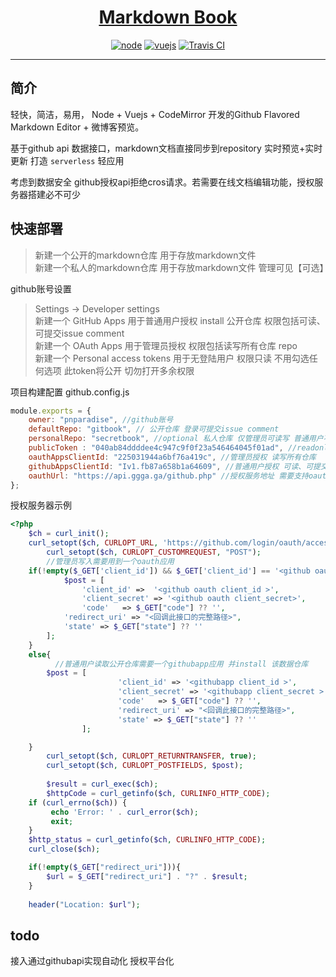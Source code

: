 <h1 align="center"><a href="https://pnparadise.github.io" target="_blank">Markdown Book</a></h1>

> 

<p align="center">
<a href="#"><img alt="node" src="https://img.shields.io/badge/nodejs-6.0-yellow.svg?style=flat-square"/></a>
  <a href="#"><img alt="vuejs" src="https://img.shields.io/badge/vuejs-2.0-yellow.svg?style=flat-square"/></a>
<a href="https://travis-ci.org/pnparadise/markdown-editor"><img alt="Travis CI" src="https://travis-ci.com/pnparadise/markdown-editor.svg?token=GvFziCpGdzmjVWu9pS6a&branch=master"/></a>
</p>

------------------------------

## 简介

轻快，简洁，易用， Node + Vuejs + CodeMirror 开发的Github Flavored Markdown Editor + 微博客预览。

基于github api 数据接口，markdown文档直接同步到repository 实时预览+实时更新 打造 `serverless` 轻应用 

考虑到数据安全 github授权api拒绝cros请求。若需要在线文档编辑功能，授权服务器搭建必不可少  

## 快速部署

>新建一个公开的markdown仓库  用于存放markdown文件 \
新建一个私人的markdown仓库 用于存放markdown文件 管理可见【可选】

github账号设置
>Settings -> Developer settings \
> 新建一个  GitHub Apps 用于普通用户授权 install 公开仓库  权限包括可读、可提交issue comment \
> 新建一个  OAuth Apps  用于管理员授权 权限包括读写所有仓库 repo \
> 新建一个 Personal access tokens  用于无登陆用户 权限只读 不用勾选任何选项 此token将公开 切勿打开多余权限

项目构建配置 github.config.js
```javascript
module.exports = {
    owner: "pnparadise", //github账号
    defaultRepo: "gitbook", // 公开仓库 登录可提交issue comment
    personalRepo: "secretbook", //optional 私人仓库 仅管理员可读写 普通用户不可见
    publicToken : "040ab84ddddee4c947c9f0f23a546464045f01ad", //readonly 无登录用户只读public仓库
    oauthAppsClientId: "225031944a6bf76a419c", //管理员授权 读写所有仓库
    githubAppsClientId: "Iv1.fb87a658b1a64609", //普通用户授权 可读、可提交issue comment 至install的仓库
    oauthUrl: "https://api.ggga.ga/github.php" //授权服务地址 需要支持oauth 和 githubapp 成功后重定向至redirectUrl
};

```

授权服务器示例
```php
<?php
	$ch = curl_init();
	curl_setopt($ch, CURLOPT_URL, 'https://github.com/login/oauth/access_token');
        curl_setopt($ch, CURLOPT_CUSTOMREQUEST, "POST");
        //管理员写入需要用到一个oauth应用
	if(!empty($_GET['client_id']) && $_GET['client_id'] == '<github oauth client_id >'){
        	$post = [
    			'client_id' =>  '<github oauth client_id >',
    			'client_secret' => '<github oauth client_secret>',
    			'code'   => $_GET["code"] ?? '',
			'redirect_uri' => "<回调此接口的完整路径>",
			'state' => $_GET["state"] ?? '' 
		];
	}
	else{
    	  //普通用户读取公开仓库需要一个githubapp应用 并install 该数据仓库
		$post = [
                        'client_id' => '<githubapp client_id >',
                        'client_secret' => '<githubapp client_secret >',
                        'code'   => $_GET["code"] ?? '',
                        'redirect_uri' => "<回调此接口的完整路径>",
                        'state' => $_GET["state"] ?? ''
                ];

	}
        curl_setopt($ch, CURLOPT_RETURNTRANSFER, true);
        curl_setopt($ch, CURLOPT_POSTFIELDS, $post);
 
        $result = curl_exec($ch);
        $httpCode = curl_getinfo($ch, CURLINFO_HTTP_CODE);
	if (curl_errno($ch)) {
	     echo 'Error: ' . curl_error($ch);
	     exit;
	}
	$http_status = curl_getinfo($ch, CURLINFO_HTTP_CODE);
	curl_close($ch);

	if(!empty($_GET["redirect_uri"])){
		$url = $_GET["redirect_uri"] . "?" . $result;
	}
	
	header("Location: $url");

```


## todo 
接入通过githubapi实现自动化  授权平台化



